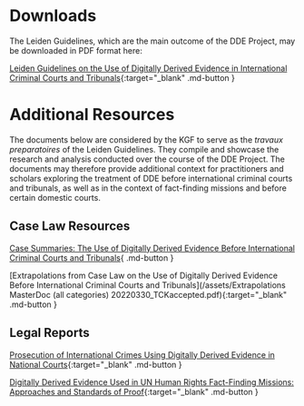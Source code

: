 # Downloads

The Leiden Guidelines, which are the main outcome of the DDE Project, may be downloaded in PDF format here: 

[Leiden Guidelines on the Use of Digitally Derived Evidence in International Criminal Courts and Tribunals](/assets/Leiden-Guidelines.pdf){:target="_blank" .md-button }

#

# Additional Resources

 The documents below are considered by the KGF to serve as the _travaux preparatoires_ of the Leiden Guidelines. They compile and showcase the research and analysis conducted over the course of the DDE Project. The documents may therefore provide additional context for practitioners and scholars exploring the treatment of DDE before international criminal courts and tribunals, as well as in the context of fact-finding missions and before certain domestic courts.

## Case Law Resources

[Case Summaries: The Use of Digitally Derived Evidence Before International Criminal Courts and Tribunals](#){ .md-button }

[Extrapolations from Case Law on the Use of Digitally Derived Evidence Before International Criminal Courts and Tribunals](/assets/Extrapolations MasterDoc (all categories) 20220330_TCKaccepted.pdf){:target="_blank" .md-button }

## Legal Reports

[Prosecution of International Crimes Using Digitally Derived Evidence in National Courts](/assets/National-Courts.pdf){:target="_blank" .md-button }

[Digitally Derived Evidence Used in UN Human Rights Fact-Finding Missions: Approaches and Standards of Proof](/assets/Fact-Finding-Missions.pdf){:target="_blank" .md-button }
